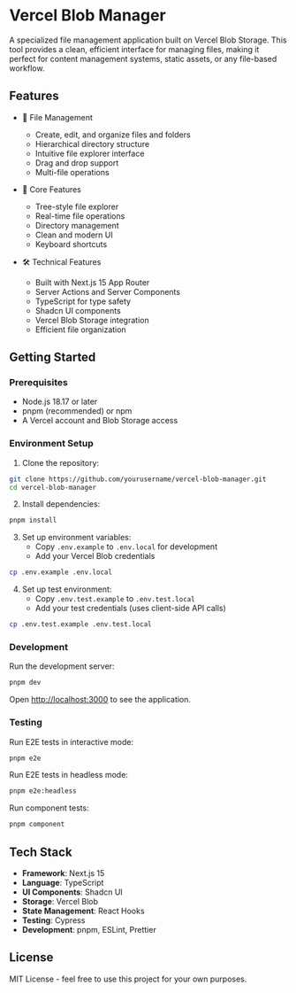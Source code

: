 # Vercel Blob Manager

A specialized file management application built on Vercel Blob Storage. This tool provides a clean, efficient interface for managing files, making it perfect for content management systems, static assets, or any file-based workflow.

## Features

- 📁 File Management

  - Create, edit, and organize files and folders
  - Hierarchical directory structure
  - Intuitive file explorer interface
  - Drag and drop support
  - Multi-file operations

- 🎯 Core Features

  - Tree-style file explorer
  - Real-time file operations
  - Directory management
  - Clean and modern UI
  - Keyboard shortcuts

- 🛠️ Technical Features
  - Built with Next.js 15 App Router
  - Server Actions and Server Components
  - TypeScript for type safety
  - Shadcn UI components
  - Vercel Blob Storage integration
  - Efficient file organization

## Getting Started

### Prerequisites

- Node.js 18.17 or later
- pnpm (recommended) or npm
- A Vercel account and Blob Storage access

### Environment Setup

1. Clone the repository:

```bash
git clone https://github.com/yourusername/vercel-blob-manager.git
cd vercel-blob-manager
```

2. Install dependencies:

```bash
pnpm install
```

3. Set up environment variables:
   - Copy `.env.example` to `.env.local` for development
   - Add your Vercel Blob credentials

```bash
cp .env.example .env.local
```

4. Set up test environment:
   - Copy `.env.test.example` to `.env.test.local`
   - Add your test credentials (uses client-side API calls)

```bash
cp .env.test.example .env.test.local
```

### Development

Run the development server:

```bash
pnpm dev
```

Open [http://localhost:3000](http://localhost:3000) to see the application.

### Testing

Run E2E tests in interactive mode:

```bash
pnpm e2e
```

Run E2E tests in headless mode:

```bash
pnpm e2e:headless
```

Run component tests:

```bash
pnpm component
```

## Tech Stack

- **Framework**: Next.js 15
- **Language**: TypeScript
- **UI Components**: Shadcn UI
- **Storage**: Vercel Blob
- **State Management**: React Hooks
- **Testing**: Cypress
- **Development**: pnpm, ESLint, Prettier

## License

MIT License - feel free to use this project for your own purposes.
